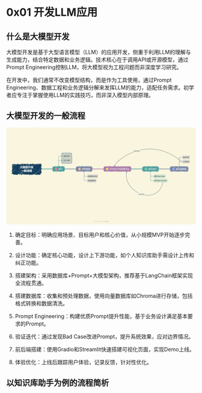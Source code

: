 # 0x01 开发LLM应用

## 什么是大模型开发

大模型开发是基于大型语言模型（LLM）的应用开发，侧重于利用LLM的理解与生成能力，结合特定数据和业务逻辑。技术核心在于调用API或开源模型，通过Prompt Engineering控制LLM，将大模型视为工程问题而非深度学习研究。

在开发中，我们通常不改变模型结构，而是作为工具使用，通过Prompt Engineering、数据工程和业务逻辑分解来发挥LLM的能力，适配任务需求。初学者应专注于掌握使用LLM的实践技巧，而非深入模型内部原理。

## 大模型开发的一般流程

![alt text](..\figure\0x01_Figure_00_LLM_developing_whole.png)

1. 确定目标：明确应用场景、目标用户和核心价值，从小规模MVP开始逐步完善。

2. 设计功能：确定核心功能，设计上下游功能，如个人知识库助手需设计上传和纠正功能。

3. 搭建架构：采用数据库+Prompt+大模型架构，推荐基于LangChain框架实现全流程贯通。

4. 搭建数据库：收集和预处理数据，使用向量数据库如Chroma进行存储，包括格式转换和数据清洗。

5. Prompt Engineering：构建优质Prompt提升性能，基于业务设计满足基本要求的Prompt。

6. 验证迭代：通过发现Bad Case改进Prompt，提升系统效果，应对边界情况。

7. 前后端搭建：使用Gradio和Streamlit快速搭建可视化页面，实现Demo上线。

8. 体验优化：上线后跟踪用户体验，记录反馈，针对性优化。

## 以知识库助手为例的流程简析
